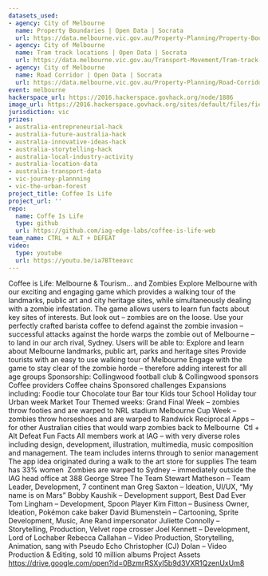 ```yaml
---
datasets_used:
- agency: City of Melbourne
  name: Property Boundaries | Open Data | Socrata
  url: https://data.melbourne.vic.gov.au/Property-Planning/Property-Boundaries/e56b-j9mj
- agency: City of Melbourne
  name: Tram track locations | Open Data | Socrata
  url: https://data.melbourne.vic.gov.au/Transport-Movement/Tram-track-locations/wqka-kyhz
- agency: City of Melbourne
  name: Road Corridor | Open Data | Socrata
  url: https://data.melbourne.vic.gov.au/Property-Planning/Road-Corridor/9mdh-8yau
event: melbourne
hackerspace_url: https://2016.hackerspace.govhack.org/node/1886
image_url: https://2016.hackerspace.govhack.org/sites/default/files/field/image/ctrl-alt-defeat_4.jpg
jurisdiction: vic
prizes:
- australia-entrepreneurial-hack
- australia-future-australia-hack
- australia-innovative-ideas-hack
- australia-storytelling-hack
- australia-local-industry-activity
- australia-location-data
- australia-transport-data
- vic-journey-plannning
- vic-the-urban-forest
project_title: Coffee Is Life
project_url: ''
repo:
  name: Coffe Is Life
  type: github
  url: https://github.com/iag-edge-labs/coffee-is-life-web
team_name: CTRL + ALT + DEFEAT
video:
  type: youtube
  url: https://youtu.be/ia7BTteeavc
---
```


Coffee is Life: Melbourne & Tourism… and Zombies
Explore Melbourne with our exciting and engaging game which provides a walking tour of the landmarks, public art and city heritage sites, while simultaneously dealing with a zombie infestation.
The game allows users to learn fun facts about key sites of interests. But look out – zombies are on the loose. Use your perfectly crafted barista coffee to defend against the zombie invasion – successful attacks against the horde warps the zombie out of Melbourne – to land in our arch rival, Sydney.
Users will be able to:
Explore and learn about Melbourne landmarks, public art, parks and heritage sites
Provide tourists with an easy to use walking tour of Melbourne
Engage with the game to stay clear of the zombie horde – therefore adding interest for all age groups
Sponsorship:
Collingwood football club & Collingwood sponsors
Coffee providers
Coffee chains
Sponsored challenges
Expansions including:
Foodie tour
Chocolate tour
Bar tour
Kids tour
School Holiday tour
Urban week
Market Tour
Themed weeks:
Grand Final Week – zombies throw footies and are warped to NRL stadium
Melbourne Cup Week – zombies throw horseshoes and are warped to Randwick
Reciprocal Apps – for other Australian cities that would warp zombies back to Melbourne 
Ctl + Alt Defeat Fun Facts
All members work at IAG – with very diverse roles including design, development, illustration, multimedia, music composition and management.
The team includes interns through to senior management
The app idea originated during a walk to the art store for supplies
The team has 33% women 
Zombies are warped to Sydney – immediately outside the IAG head office at 388 George Stree
The Team
Stewart Matheson – Team Leader, Development, 7 continent man
Greg Saxton – Ideation, UI/UX, “My name is on Mars”
Bobby Kaushik – Development support, Best Dad Ever
Tom Lingham – Development, Spoon Player
Kim Fitton – Business Owner, Ideation, Pokémon cake baker
David Blumenstein – Cartooning, Sprite Development, Music, Ane Rand impersonator
Juliette Connolly – Storytelling, Production, Velvet rope crosser
Joel Kennett – Development, Lord of Lochaber
Rebecca Callahan – Video Production, Storytelling, Animation, sang with Pseudo Echo
Christopher (CJ) Dolan – Video Production & Editing, sold 10 million albums
Project Assets 
https://drive.google.com/open?id=0BzmrRSXyI5b9d3VXR1QzenUxUm8